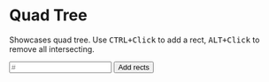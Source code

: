 # Quad Tree

<script setup lang="ts">
import { ref, watchEffect } from 'vue';
import { QuadTreeApp } from '../../samples/quadtree/quadtree';
import { Rect, WGLDriver } from '../../src';

const canvas = ref<HTMLCanvasElement>();
const diag = ref<HTMLElement>();

const count = ref(100);

let app: QuadTreeApp | undefined;

watchEffect(async () => {
    const c = canvas.value
    const d = diag.value

    if (!c || !d) {
        return;
    }

    const driver = await WGLDriver.fromCanvas(c);

    app = new QuadTreeApp(new Rect(-300, -150, 600, 300), false, c, driver);
    app.addDiagTicker(d)

    await app.initializeAndStart();
})

function add() {
    app?.addRects(count.value)
}
</script>

Showcases quad tree. Use <kbd>CTRL+Click</kbd> to add a rect, <kbd>ALT+Click</kbd> to remove all intersecting.

<section ref="diag"></section>

<section>
    <canvas class="sample-canvas" ref="canvas" tabindex="0"></canvas>
</section>

<section class="sample-controls">
    <input type="text" placeholder="#" :value="count" min="1">
    <button @click="add">Add rects</button>
</section>
